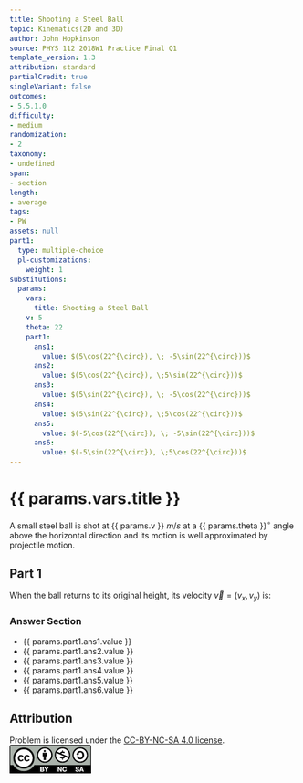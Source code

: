 ```yaml
---
title: Shooting a Steel Ball
topic: Kinematics(2D and 3D)
author: John Hopkinson
source: PHYS 112 2018W1 Practice Final Q1
template_version: 1.3
attribution: standard
partialCredit: true
singleVariant: false
outcomes:
- 5.5.1.0
difficulty:
- medium
randomization:
- 2
taxonomy:
- undefined
span:
- section
length:
- average
tags:
- PW
assets: null
part1:
  type: multiple-choice
  pl-customizations:
    weight: 1
substitutions:
  params:
    vars:
      title: Shooting a Steel Ball
    v: 5
    theta: 22
    part1:
      ans1:
        value: $(5\cos(22^{\circ}), \; -5\sin(22^{\circ}))$
      ans2:
        value: $(5\cos(22^{\circ}), \;5\sin(22^{\circ}))$
      ans3:
        value: $(5\sin(22^{\circ}), \; -5\cos(22^{\circ}))$
      ans4:
        value: $(5\sin(22^{\circ}), \;5\cos(22^{\circ}))$
      ans5:
        value: $(-5\cos(22^{\circ}), \; -5\sin(22^{\circ}))$
      ans6:
        value: $(-5\sin(22^{\circ}), \;5\cos(22^{\circ}))$
---
```

# {{ params.vars.title }}
A small steel ball is shot at {{ params.v }} $m/s$ at a {{ params.theta }}$^{\circ}$ angle above the horizontal direction and its motion is well approximated by projectile motion.

## Part 1

When the ball returns to its original height, its velocity $\overrightarrow{v} = (v_x, v_y)$ is:

### Answer Section

- {{ params.part1.ans1.value }}
- {{ params.part1.ans2.value }}
- {{ params.part1.ans3.value }}
- {{ params.part1.ans4.value }}
- {{ params.part1.ans5.value }}
- {{ params.part1.ans6.value }}

## Attribution

Problem is licensed under the [CC-BY-NC-SA 4.0 license](https://creativecommons.org/licenses/by-nc-sa/4.0/).<br> ![The Creative Commons 4.0 license requiring attribution-BY, non-commercial-NC, and share-alike-SA license.](https://raw.githubusercontent.com/firasm/bits/master/by-nc-sa.png)